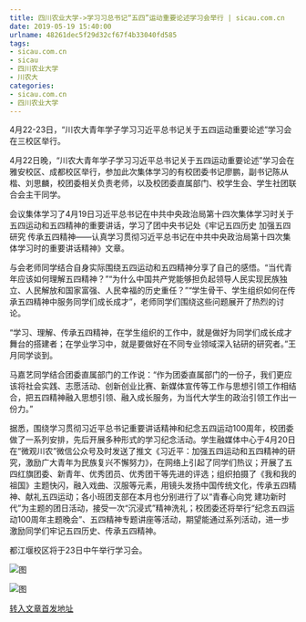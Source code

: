 ```yaml
---
title: 四川农业大学->学习习总书记“五四”运动重要论述学习会举行 | sicau.com.cn
date: 2019-05-19 15:40:00
urlname: 48261dec5f29d32cf67f4b33040fd585
tags: 
- sicau.com.cn
- sicau
- 四川农业大学
- 川农大
categories:
- sicau.com.cn
- 四川农业大学
---
```



4月22-23日，“川农大青年学子学习习近平总书记关于五四运动重要论述”学习会在三校区举行。

4月22日晚，“川农大青年学子学习习近平总书记关于五四运动重要论述”学习会在雅安校区、成都校区举行，参加此次集体学习的有校团委书记廖鹏，副书记陈从楷、刘思麟，校团委相关负责老师，以及校团委直属部门、校学生会、学生社团联合会主干同学。

会议集体学习了4月19日习近平总书记在中共中央政治局第十四次集体学习时关于五四运动和五四精神的重要讲话，学习了团中央书记处《牢记五四历史 加强五四研究 传承五四精神——认真学习贯彻习近平总书记在中共中央政治局第十四次集体学习时的重要讲话精神》文章。

与会老师同学结合自身实际围绕五四运动和五四精神分享了自己的感悟。“当代青年应该如何理解五四精神？”“为什么中国共产党能够担负起领导人民实现民族独立、人民解放和国家富强、人民幸福的历史重任？”“学生骨干、学生组织如何在传承五四精神中服务同学们成长成才”，老师同学们围绕这些问题展开了热烈的讨论。

“学习、理解、传承五四精神，在学生组织的工作中，就是做好为同学们成长成才舞台的搭建者；在学业学习中，就是要做好在不同专业领域深入钻研的研究者。”王月同学谈到。

马嘉艺同学结合团委直属部门的工作说：“作为团委直属部门的一份子，我们更应该将社会实践、志愿活动、创新创业比赛、新媒体宣传等工作与思想引领工作相结合，把五四精神融入思想引领、融入成长服务，为当代大学生的政治引领工作出一份力。”

据悉，围绕学习贯彻习近平总书记重要讲话精神和纪念五四运动100周年，校团委做了一系列安排，先后开展多种形式的学习纪念活动。学生融媒体中心于4月20日在“微观川农”微信公众号及时发送了推文《习近平：加强五四运动和五四精神的研究，激励广大青年为民族复兴不懈努力》，在网络上引起了同学们热议；开展了五四红旗团委、新青年、优秀团员、优秀团干等先进的评选；组织拍摄了《我和我的祖国》主题快闪，融入戏曲、汉服等元素，用镜头发扬中国传统文化，传承五四精神、献礼五四运动；各小班团支部在本月也分别进行了以“青春心向党 建功新时代”为主题的团日活动，接受一次“沉浸式”精神洗礼；校团委还将举行“纪念五四运动100周年主题晚会”、五四精神专题讲座等活动，期望能通过系列活动，进一步激励同学们牢记五四历史、传承五四精神。

都江堰校区将于23日中午举行学习会。



![图](https://news.sicau.edu.cn/__local/8/EC/C3/3343ED8A49F4C3E8F3E6DF660FE_90A8F833_11870.jpg)

![图](https://news.sicau.edu.cn/__local/3/B3/41/9332335D7E9B24245F1973545A8_89441156_15AC8.jpg)

[转入文章首发地址](https://news.sicau.edu.cn/info/1135/51505.htm)
